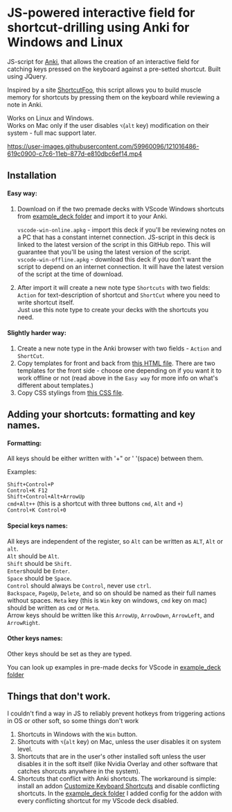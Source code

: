 
# JS-powered interactive field for shortcut-drilling using Anki for Windows and Linux

JS-script for [Anki](https://apps.ankiweb.net/), that allows the creation of an interactive field for catching
keys pressed on the keyboard against a pre-setted shortcut.
Built using JQuery.

Inspired by a site [ShortcutFoo](https://shortcutfoo.com), this script allows you to build muscle memory for shortcuts by pressing them 
on the keyboard while reviewing a note in Anki.

Works on Linux and Windows.  
Works on Mac only if the user disables `⌥`(`alt` key)  modification on their system - full mac support later.


https://user-images.githubusercontent.com/59960096/121016486-619c0900-c7c6-11eb-877d-e810dbc6ef14.mp4


## Installation

#### Easy way:

1) Download on if the two premade decks with VScode Windows shortcuts from [example_deck folder](/example_deck) and import it to your Anki.  

    `vscode-win-online.apkg` - import this deck if you'll be reviewing notes on a PC that has a constant internet connection. JS-script in this deck is linked to the latest version of the script in this GitHub repo. This will guarantee that you'll be using the latest version of the script.  
    `vscode-win-offline.apkg` - download this deck if you don't want the script to depend on an internet connection. It will have the latest version of the script at the time of download.

2) After import it will create a new note type `Shortcuts` with two fields: `Action` for text-description of shortcut and `ShortCut` where you need to write shortcut itself.  
Just use this note type to create your decks with the shortcuts you need.

#### Slightly harder way:

1) Create a new note type in the Anki browser with two fields - `Action` and `ShortCut`.  
2) Copy templates for front and back from [this HTML file](note_front_and_back_template.html). There are two templates for the front side - choose one depending on if
you want it to work offline or not (read above in the `Easy way` for more info on what's different about templates.)  
3) Copy CSS stylings from [this CSS file](note_styling.css).


## Adding your shortcuts: formatting and key names.

#### Formatting:
All keys should be either written with '+" or ' '(space) between them.  

Examples:  

`Shift+Control+P`  
`Control+K F12`  
`Shift+Control+Alt+ArrowUp`  
`cmd+Alt++` (this is a shortcut with three buttons `cmd`, `Alt` and `+`)  
`Control+K Control+0`

#### Special keys names:

All keys are independent of the register, so `Alt` can be written as `ALT`, `Alt` or `alt`.  
`Alt` should be `Alt`.  
`Shift` should be `Shift`.  
`Enter`should be `Enter`.  
`Space` should be `Space`.  
`Control` should always be `Control`, never use `ctrl`.  
`Backspace`, `PageUp`, `Delete`, and so on should be named as their full names without spaces.
`Meta` key (this is `Win` key on windows, `cmd` key on mac) should be written as `cmd` or `Meta`.  
Arrow keys should be written like this `ArrowUp`, `ArrowDown`, `ArrowLeft`, and `ArrowRight`.

#### Other keys names:
Other keys should be set as they are typed. 

You can look up examples in pre-made decks for VScode in [example_deck folder](/example_deck)

## Things that don't work.
I couldn't find a way in JS to reliably prevent hotkeys from triggering actions in OS or other soft, so some things don't work
1) Shortcuts in Windows with the `Win` button.
2) Shortcuts with `⌥`(`alt` key) on Mac, unless the user disables it on system level.
3) Shortcuts that are in the user's other installed soft unless the user disables it in the soft itself (like Nvidia Overlay and other software that catches shorcuts anywhere in the system).  
4) Shortcuts that conflict with Anki shortcuts. The workaround is simple: install an addon [Customize Keyboard Shortcuts](https://ankiweb.net/shared/info/24411424) and disable conflicting shortcuts. In the [example_deck folder](/example_deck) I added config for the addon with every conflicting shortcut for my VScode deck disabled.
